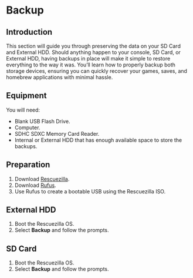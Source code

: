 # Backup

## Introduction

This section will guide you through preserving the data on your SD Card and External HDD. Should anything happen to your console, SD Card, or External HDD, having backups in place will make it simple to restore everything to the way it was. You’ll learn how to properly backup both storage devices, ensuring you can quickly recover your games, saves, and homebrew applications with minimal hassle.

## Equipment

You will need:

* Blank USB Flash Drive.
* Computer.
* SDHC SDXC Memory Card Reader.
* Internal or External HDD that has enough available space to store the backups.

## Preparation

1. Download [Rescuezilla](https://github.com/rescuezilla/rescuezilla/releases/download/2.5.1/rescuezilla-2.5.1-64bit.noble.iso).
2. Download [Rufus](https://github.com/pbatard/rufus/releases/download/v4.5/rufus-4.5.exe).
3. Use Rufus to create a bootable USB using the Rescuezilla ISO.

## External HDD

1. Boot the Rescuezilla OS.
2. Select **Backup** and follow the prompts.

## SD Card

1. Boot the Rescuezilla OS.
2. Select **Backup** and follow the prompts.
